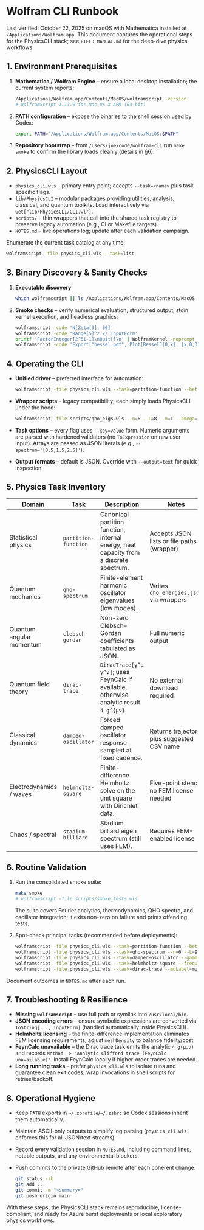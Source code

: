 # Wolfram CLI Runbook

Last verified: October 22, 2025 on macOS with Mathematica installed at `/Applications/Wolfram.app`. This document captures the operational steps for the PhysicsCLI stack; see `FIELD_MANUAL.md` for the deep-dive physics workflows.

## 1. Environment Prerequisites

1. **Mathematica / Wolfram Engine** – ensure a local desktop installation; the current system reports:

   ```sh
   /Applications/Wolfram.app/Contents/MacOS/wolframscript -version
   # WolframScript 1.13.0 for Mac OS X ARM (64-bit)
   ```

2. **PATH configuration** – expose the binaries to the shell session used by Codex:

   ```sh
   export PATH="/Applications/Wolfram.app/Contents/MacOS:$PATH"
   ```

3. **Repository bootstrap** – from `/Users/joe/code/wolfram-cli` run `make smoke` to confirm the library loads cleanly (details in §6).

## 2. PhysicsCLI Layout

- `physics_cli.wls` – primary entry point; accepts `--task=<name>` plus task-specific flags.
- `lib/PhysicsCLI` – modular packages providing utilities, analysis, classical, and quantum toolkits. Load interactively via `Get["lib/PhysicsCLI/CLI.wl"]`.
- `scripts/` – thin wrappers that call into the shared task registry to preserve legacy automation (e.g., CI or Makefile targets).
- `NOTES.md` – live operations log; update after each validation campaign.

Enumerate the current task catalog at any time:

```sh
wolframscript -file physics_cli.wls --task=list
```

## 3. Binary Discovery & Sanity Checks

1. **Executable discovery**

   ```sh
   which wolframscript || ls /Applications/Wolfram.app/Contents/MacOS
   ```

2. **Smoke checks** – verify numerical evaluation, structured output, stdin kernel execution, and headless graphics:

   ```sh
   wolframscript -code 'N[Zeta[3], 50]'
   wolframscript -code 'Range[5]^2 // InputForm'
   printf 'FactorInteger[2^61-1]\nQuit[]\n' | WolframKernel -noprompt
   wolframscript -code 'Export["bessel.pdf", Plot[BesselJ[0,x], {x,0,30}]]'
   ```

## 4. Operating the CLI

- **Unified driver** – preferred interface for automation:

  ```sh
  wolframscript -file physics_cli.wls --task=partition-function --beta=0.7 --spectrum='[0.5,1.5,2.5,3.5]'
  ```

- **Wrapper scripts** – legacy compatibility; each simply loads PhysicsCLI under the hood:

  ```sh
  wolframscript -file scripts/qho_eigs.wls --n=6 --L=8 --m=1 --omega=1 --out=qho.json
  ```

- **Task options** – every flag uses `--key=value` form. Numeric arguments are parsed with hardened validators (no `ToExpression` on raw user input). Arrays are passed as JSON literals (e.g., `--spectrum='[0.5,1.5,2.5]'`).

- **Output formats** – default is JSON. Override with `--output=text` for quick inspection.

## 5. Physics Task Inventory

| Domain | Task | Description | Notes |
| --- | --- | --- | --- |
| Statistical physics | `partition-function` | Canonical partition function, internal energy, heat capacity from a discrete spectrum. | Accepts JSON lists or file paths (wrapper) |
| Quantum mechanics | `qho-spectrum` | Finite-element harmonic oscillator eigenvalues (low modes). | Writes `qho_energies.json` via wrappers |
| Quantum angular momentum | `clebsch-gordan` | Non-zero Clebsch–Gordan coefficients tabulated as JSON. | Full numeric output |
| Quantum field theory | `dirac-trace` | `DiracTrace[γ^μ γ^ν]`; uses FeynCalc if available, otherwise analytic result `4 g^{μν}`. | No external download required |
| Classical dynamics | `damped-oscillator` | Forced damped oscillator response sampled at fixed cadence. | Returns trajectory plus suggested CSV name |
| Electrodynamics / waves | `helmholtz-square` | Finite-difference Helmholtz solve on the unit square with Dirichlet data. | Five-point stencil; no FEM license needed |
| Chaos / spectral | `stadium-billiard` | Stadium billiard eigen spectrum (still uses FEM). | Requires FEM-enabled license |

## 6. Routine Validation

1. Run the consolidated smoke suite:

   ```sh
   make smoke
   # wolframscript -file scripts/smoke_tests.wls
   ```

   The suite covers Fourier analytics, thermodynamics, QHO spectra, and oscillator integration; it exits non-zero on failure and prints offending tests.

2. Spot-check principal tasks (recommended before deployments):

   ```sh
   wolframscript -file physics_cli.wls --task=partition-function --beta=0.7 --spectrum='[0.5,1.5,2.5,3.5]'
   wolframscript -file physics_cli.wls --task=qho-spectrum --n=6 --L=9 --m=1 --omega=1
   wolframscript -file physics_cli.wls --task=damped-oscillator --gamma=0.05 --omega0=1 --force=1 --drive=0.9 --tmax=40 --samples=201
   wolframscript -file physics_cli.wls --task=helmholtz-square --frequency=25 --waveSpeed=1 --meshDensity=300
   wolframscript -file physics_cli.wls --task=dirac-trace --muLabel=mu --nuLabel=nu
   ```

Document outcomes in `NOTES.md` after each run.

## 7. Troubleshooting & Resilience

- **Missing `wolframscript`** – use full path or symlink into `/usr/local/bin`.
- **JSON encoding errors** – ensure symbolic expressions are converted via `ToString[..., InputForm]` (handled automatically inside PhysicsCLI).
- **Helmholtz licensing** – the finite-difference implementation eliminates FEM licensing requirements; adjust `meshDensity` to balance fidelity/cost.
- **FeynCalc unavailable** – the Dirac trace task emits the analytic `4 g(μ,ν)` and records `Method -> "Analytic Clifford trace (FeynCalc unavailable)"`. Install FeynCalc locally if higher-order traces are needed.
- **Long running tasks** – prefer `physics_cli.wls` to isolate runs and guarantee clean exit codes; wrap invocations in shell scripts for retries/backoff.

## 8. Operational Hygiene

- Keep `PATH` exports in `~/.zprofile`/`~/.zshrc` so Codex sessions inherit them automatically.
- Maintain ASCII-only outputs to simplify log parsing (`physics_cli.wls` enforces this for all JSON/text streams).
- Record every validation session in `NOTES.md`, including command lines, notable outputs, and any environmental blockers.
- Push commits to the private GitHub remote after each coherent change:

  ```sh
  git status -sb
  git add ...
  git commit -m "<summary>"
  git push origin main
  ```

With these steps, the PhysicsCLI stack remains reproducible, license-compliant, and ready for Azure burst deployments or local exploratory physics workflows.
